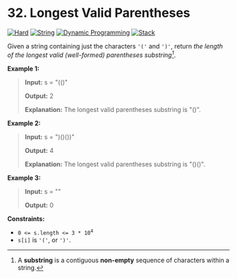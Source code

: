 # 32. Longest Valid Parentheses

[![Hard](https://img.shields.io/badge/Hard-913c31)](#)
[![String](https://img.shields.io/badge/String-302f33)](#)
[![Dynamic Programming](https://img.shields.io/badge/Dynamic_Programming-302f33)](#)
[![Stack](https://img.shields.io/badge/Stack-302f33)](#)

Given a string containing just the characters `'('` and `')'`, return
_the length of the longest valid (well-formed) parentheses
substring[^substring]_.

**Example 1:**

> **Input:** s = "(()"
>
> **Output:** 2
>
> **Explanation:** The longest valid parentheses substring is "()".

**Example 2:**

> **Input:** s = ")()())"
>
> **Output:** 4
>
> **Explanation:** The longest valid parentheses substring is "()()".

**Example 3:**

> **Input:** s = ""
>
> **Output:** 0

**Constraints:**

- <code>0 <= s.length <= 3 * 10<sup>4</sup></code>
- `s[i]` is `'('`, or `')'`.

[^substring]: A **substring** is a contiguous **non-empty** sequence
  of characters within a string.
